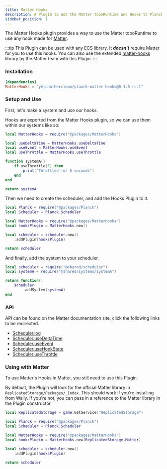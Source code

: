 ```yaml
---
title: Matter Hooks
description: A Plugin to add the Matter topoRuntime and Hooks to Planck
sidebar_position: 1
---
```


The Matter Hooks plugin provides a way to use the Matter topoRuntime to use any
hook made for [Matter](https://github.com/matter-ecs/matter).

:::tip
This Plugin can be used with any ECS library. It ***doesn't*** require Matter for you to use this hooks.
You can also use the extended [matter-hooks](<https://github.com/matter-ecs/matter-hooks>) library by the Matter team with this Plugin.
:::

### Installation

```toml title="wally.toml"
[dependencies]
MatterHooks = "yetanotherclown/planck-matter-hooks@0.1.0-rc.1"
```

### Setup and Use

First, let's make a system and use our hooks.

Hooks are exported from the Matter Hooks plugin,
so we can use them within our systems like so:

```lua title="src/shared/systems/systemA.luau"
local MatterHooks = require("@packages/MatterHooks")

local useDeltaTime = MatterHooks.useDeltaTime
local useEvent = MatterHooks.useEvent
local useThrottle = MatterHooks.useThrottle

function systemA()
    if useThrottle(5) then
        print("Throttled for 5 seconds")
    end
end

return systemA
```

Then we need to create the scheduler, and add the Hooks Plugin to it.

```lua title="src/shared/scheduler.luau"
local Planck = require("@packages/Planck")
local Scheduler = Planck.Scheduler

local MatterHooks = require("@packages/MatterHooks")
local hooksPlugin = MatterHooks.new()

local scheduler = scheduler.new()
    :addPlugin(hooksPlugin)

return scheduler
```

And finally, add the system to your scheduler.

```lua title="src/shared/startup.luau"
local scheduler = require("@shared/scheduler")
local systemA = require("@shared/systems/systemA")

return function()
    scheduler
        :addSystem(systemA)
end
```

### API

API can be found on the Matter documentation site, click the following links to be redirected.

- [Scheduler.log](https://matter-ecs.github.io/matter/api/Matter#log)
- [Scheduler.useDeltaTime](https://matter-ecs.github.io/matter/api/Matter#useDeltaTime)
- [Scheduler.useEvent](https://matter-ecs.github.io/matter/api/Matter#useEvent)
- [Scheduler.useHookState](https://matter-ecs.github.io/matter/api/Matter#useHookState)
- [Scheduler.useThrottle](https://matter-ecs.github.io/matter/api/Matter#useThrottle)

### Using with Matter

To use Matter's Hooks in Matter, you still need to use this Plugin.

By default, the Plugin will look for the official Matter library in `ReplicatedStorage/Packages/_Index`.
This should work if you're installing from Wally. If you're not, you can pass in a reference to the
Matter library in the Plugin constructor.

```lua title="src/shared/scheduler.luau"
local ReplicatedStorage = game:GetService("ReplicatedStorage")

local Planck = require("@packages/Planck")
local Scheduler = Planck.Scheduler

local MatterHooks = require("@packages/MatterHooks")
local hooksPlugin = MatterHooks.new(ReplicatedStorage.Matter)

local scheduler = scheduler.new()
    :addPlugin(hooksPlugin)

return scheduler
```